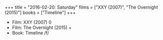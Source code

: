 +++
title = "2016-02-20: Saturday"
films = ["XXY (2007)", "The Overnight (2015)"]
books = ["Timeline"]
+++


* Film: XXY (2007) 0
* Film: The Overnight (2015) +
* Book: Timeline /f/
